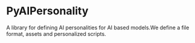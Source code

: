# PyAIPersonality
A library for defining AI personalities for AI based models.We define a file format, assets and personalized scripts.
